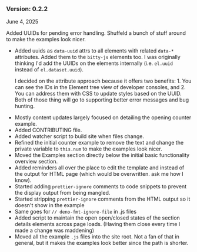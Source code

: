   <h3>Version: 0.2.2</h3>
  <p>June 4, 2025</p>


  <p>
    Added UUIDs for pending error handling. Shuffeld a bunch of stuff around to
    make the examples look nicer.
  </p>

  <ul>
    <li>
      <p>
        Added uuids as <code>data-uuid</code> attrs to all elements with related
        <code>data-*</code> attributes. Added them to the
        <code>bitty-js</code> elements too. I was originally thinking I'd add
        the UUIDs on the elements internally (i.e. <code>el.uuid</code> instead
        of <code>el.dataset.uuid</code>).
      </p>
      <p>
        I decided on the attribute approach because it offers two benefits: 1.
        You can see the IDs in the Element tree view of developer consoles, and
        2. You can address them with CSS to update styles based on the UUID.
        Both of those thing will go to supporting better error messages and bug
        hunting.
      </p>
    </li>
    <li>
      Mostly content updates largely focused on detailing the opening counter
      example.
    </li>
    <li>Added CONTRIBUTING file.</li>
    <li>Added watcher script to build site when files change.</li>
    <li>
      Refined the initial counter example to remove the text and change the
      private variable to <code>this.num</code> to make the examples look nicer.
    </li>
    <li>
      Moved the Examples section directly below the initial basic functionality
      overview section.
    </li>
    <li>
      Added reminders all over the place to edit the template and instead of the
      output for HTML page (which would be overwritten. ask me how I know).
    </li>
    <li>
      Started adding <code>prettier-ignore</code> comments to code snippets to
      prevent the display output from being mangled.
    </li>
    <li>
      Started stripping <code>prettier-ignore</code> comments from the HTML
      output so it doesn't show in the example
    </li>
    <li>Same goes for <code>// deno-fmt-ignore-file</code> in .js files</li>
    <li>
      Added script to maintain the open open/closed states of the section
      details elements across page loads. (Having them close every time I made a
      change was maddening)
    </li>
    <li>
      Moved all the example <code>.js</code> files into the site root. Not a fan
      of that in general, but it makes the examples look better since the path
      is shorter.
    </li>
  </ul>
